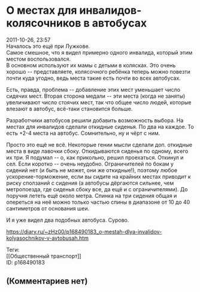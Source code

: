 О местах для инвалидов-колясочников в автобусах
===============================================

  
2011-10-26, 23:57  
 Началось это ещё при Лужкове.   
 Самое смешное, что я видел примерно одного инвалида, который этим местом воспользовался.   
 В основном используют их мамы с детьми в колясках. Это очень хорошо -- представляете, колясочного ребёнка теперь можно повезти почти куда угодно, ведь места такие есть почти во всех автобусах.   
   
 Есть, правда, проблема -- добавление этих мест уменьшает число сидячих мест. Вторая сторона медали -- эти места (когда не заняты) увеличивают число стоячих мест, так что общее число людей, которые влезают в автобус, всё-таки становится больше.   
   
 Разработчики автобусов решили добавить возможность выбора. На местах для инвалидов сделали откидные сиденья. По два на каждое. То есть +2-4 места на автобус. Сомнительно, ну и чёрт с ним.   
   
 Просто это ещё не всё. Некоторые гении мысли сделали доп. откидные места в виде лавочки сбоку. Откидываются сиденья по одному, всего их три. Я подумал -- о, как прикольно, решил проехаться. Откинул и сел. Если коротко -- очень неудобно. Ограничителей по бокам у сидений нет (и быть не может, они же откидные!), поэтому любое ускорение-торможение, если вы сидите на крайних местах приводит к риску сползаний с сидения (а автобусы дёргаются сильнее, чем метропоезда, где сиденья сбоку все, да ещё и с ограничителями). До поручня лететь ещё около метра. Спинка на три сидения общая и опереться на неё можно только частью спины в диапазоне от 10 до 40 сантиметров от основания шеи.   
   
 И я уже видел два подобных автобуса. Сурово.   
  
<https://diary.ru/~zHz00/p168490183_o-mestah-dlya-invalidov-kolyasochnikov-v-avtobusah.htm>  
  
Теги:  
[[Общественный транспорт]]  
ID: p168490183  


(Комментариев нет)
------------------